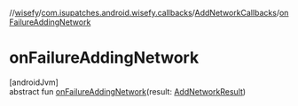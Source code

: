 //[wisefy](../../../index.md)/[com.isupatches.android.wisefy.callbacks](../index.md)/[AddNetworkCallbacks](index.md)/[onFailureAddingNetwork](on-failure-adding-network.md)

# onFailureAddingNetwork

[androidJvm]\
abstract fun [onFailureAddingNetwork](on-failure-adding-network.md)(result: [AddNetworkResult](../../com.isupatches.android.wisefy.addnetwork.entities/-add-network-result/index.md))
